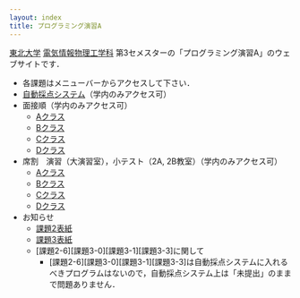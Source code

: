 ```yaml
---
layout: index
title: プログラミング演習A
---
```


[東北大学](http://www.tohoku.ac.jp/) [電気情報物理工学科](http://www.ecei.tohoku.ac.jp/eipe/) 第3セメスターの「プログラミング演習A」のウェブサイトです．

+ 各課題はメニューバーからアクセスして下さい．
+ [自動採点システム](http://localweb.ecei.tohoku.ac.jp/ppa/)（学内のみアクセス可）
+ 面接順（学内のみアクセス可）
  + [Aクラス](http://localweb.ecei.tohoku.ac.jp/~enshu25/面接表_Aclass.htm)
  + [Bクラス](http://localweb.ecei.tohoku.ac.jp/~enshu25/面接表_Bclass.htm)
  + [Cクラス](http://localweb.ecei.tohoku.ac.jp/~enshu25/面接表_Cclass.htm)
  + [Dクラス](http://localweb.ecei.tohoku.ac.jp/~enshu25/面接表_Dclass.htm)
+ 席割　演習（大演習室），小テスト（2A, 2B教室）（学内のみアクセス可）
  + [Aクラス](http://localweb.ecei.tohoku.ac.jp/~enshu25/席割_Aclass.htm)
  + [Bクラス](http://localweb.ecei.tohoku.ac.jp/~enshu25/席割_Bclass.htm)
  + [Cクラス](http://localweb.ecei.tohoku.ac.jp/~enshu25/席割_Cclass.htm)
  + [Dクラス](http://localweb.ecei.tohoku.ac.jp/~enshu25/席割_Dclass.htm)
+ お知らせ
  + [課題2表紙](http://localweb.ecei.tohoku.ac.jp/~enshu25/kadai2-cover-2019.pdf)
  + [課題3表紙](http://localweb.ecei.tohoku.ac.jp/~enshu25/kadai3-cover-2019.pdf)
  + [課題2-6][課題3-0][課題3-1][課題3-3]に関して
    + [課題2-6][課題3-0][課題3-1][課題3-3]は自動採点システムに入れるべきプログラムはないので，自動採点システム上は「未提出」のままで問題ありません．
